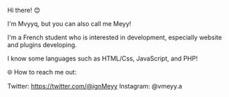 Hi there! 😊

I'm Mvyyq, but you can also call me Meyy!

I'm a French student who is interested in development,
especially website and plugins developing.

I know some languages such as HTML/Css, JavaScript,
and PHP!

🌐 How to reach me out: 

Twitter: https://twitter.com/@ignMeyy
Instagram: @vmeyy.a
